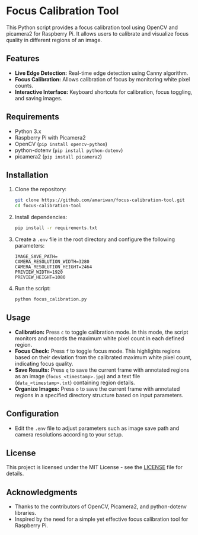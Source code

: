 # Focus Calibration Tool

This Python script provides a focus calibration tool using OpenCV and picamera2 for Raspberry Pi. It allows users to calibrate and visualize focus quality in different regions of an image.

## Features

- **Live Edge Detection:** Real-time edge detection using Canny algorithm.
- **Focus Calibration:** Allows calibration of focus by monitoring white pixel counts.
- **Interactive Interface:** Keyboard shortcuts for calibration, focus toggling, and saving images.

## Requirements

- Python 3.x
- Raspberry Pi with Picamera2
- OpenCV (`pip install opencv-python`)
- python-dotenv (`pip install python-dotenv`)
- picamera2 (`pip install picamera2`)

## Installation

1. Clone the repository:
   ```bash
   git clone https://github.com/amariwan/focus-calibration-tool.git
   cd focus-calibration-tool
   ```

2. Install dependencies:
   ```bash
   pip install -r requirements.txt
   ```

3. Create a `.env` file in the root directory and configure the following parameters:
   ```dotenv
   IMAGE_SAVE_PATH=
   CAMERA_RESOLUTION_WIDTH=3280
   CAMERA_RESOLUTION_HEIGHT=2464
   PREVIEW_WIDTH=1920
   PREVIEW_HEIGHT=1080
   ```

4. Run the script:
   ```bash
   python focus_calibration.py
   ```

## Usage

- **Calibration:** Press `c` to toggle calibration mode. In this mode, the script monitors and records the maximum white pixel count in each defined region.
- **Focus Check:** Press `f` to toggle focus mode. This highlights regions based on their deviation from the calibrated maximum white pixel count, indicating focus quality.
- **Save Results:** Press `q` to save the current frame with annotated regions as an image (`focus_<timestamp>.jpg`) and a text file (`data_<timestamp>.txt`) containing region details.
- **Organize Images:** Press `o` to save the current frame with annotated regions in a specified directory structure based on input parameters.

## Configuration

- Edit the `.env` file to adjust parameters such as image save path and camera resolutions according to your setup.

## License

This project is licensed under the MIT License - see the [LICENSE](LICENSE) file for details.

## Acknowledgments

- Thanks to the contributors of OpenCV, Picamera2, and python-dotenv libraries.
- Inspired by the need for a simple yet effective focus calibration tool for Raspberry Pi.

